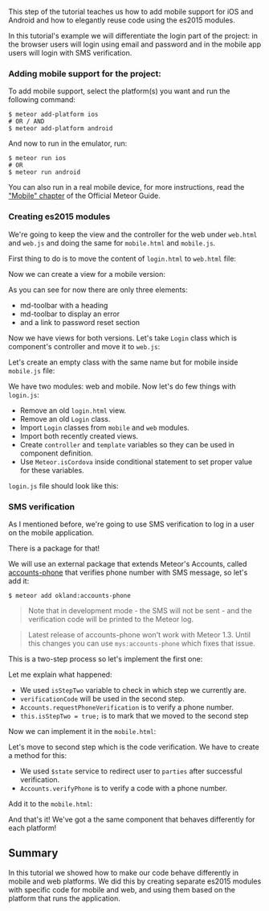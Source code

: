 This step of the tutorial teaches us how to add mobile support for iOS and Android and how to elegantly reuse code using the es2015 modules.

In this tutorial's example we will differentiate the login part of the project: in the browser users will login using email and password and in the mobile app users will login with SMS verification.

### Adding mobile support for the project:

To add mobile support, select the platform(s) you want and run the following command:

    $ meteor add-platform ios
    # OR / AND
    $ meteor add-platform android

And now to run in the emulator, run:

    $ meteor run ios
    # OR
    $ meteor run android

You can also run in a real mobile device, for more instructions, read the ["Mobile" chapter](http://guide.meteor.com/mobile.html) of the Official Meteor Guide.

### Creating es2015 modules

We're going to keep the view and the controller for the web under `web.html` and `web.js` and doing the same for `mobile.html` and `mobile.js`.

First thing to do is to move the content of `login.html` to `web.html` file:

<diffbox tutorial="angular1-meteor-socially" step="21.2"></diffbox>

Now we can create a view for a mobile version:

<diffbox tutorial="angular1-meteor-socially" step="21.3"></diffbox>

As you can see for now there are only three elements:

* md-toolbar with a heading
* md-toolbar to display an error
* and a link to password reset section

Now we have views for both versions. Let's take `Login` class which is component's controller and move it to `web.js`:

<diffbox tutorial="angular1-meteor-socially" step="21.4"></diffbox>

Let's create an empty class with the same name but for mobile inside `mobile.js` file:

<diffbox tutorial="angular1-meteor-socially" step="21.5"></diffbox>

We have two modules: web and mobile. Now let's do few things with `login.js`:

* Remove an old `login.html` view.
* Remove an old `Login` class.
* Import `Login` classes from `mobile` and `web` modules.
* Import both recently created views.
* Create `controller` and `template` variables so they can be used in component definition.
* Use `Meteor.isCordova` inside conditional statement to set proper value for these variables.

`login.js` file should look like this:

<diffbox tutorial="angular1-meteor-socially" step="21.6"></diffbox>


### SMS verification

As I mentioned before, we're going to use SMS verification to log in a user on the mobile application.

There is a package for that!

We will use an external package that extends Meteor's Accounts, called [accounts-phone](https://atmospherejs.com/okland/accounts-phone) that verifies phone number with SMS message, so let's add it:

    $ meteor add okland:accounts-phone

> Note that in development mode - the SMS will not be sent - and the verification code will be printed to the Meteor log.

> Latest release of accounts-phone won't work with Meteor 1.3.
Until this changes you can use `mys:accounts-phone` which fixes that issue.

This is a two-step process so let's implement the first one:

<diffbox tutorial="angular1-meteor-socially" step="21.9"></diffbox>

Let me explain what happened:

* We used `isStepTwo` variable to check in which step we currently are.
* `verificationCode` will be used in the second step.
* `Accounts.requestPhoneVerification` is to verify a phone number.
* `this.isStepTwo = true;` is to mark that we moved to the second step

Now we can implement it in the `mobile.html`:

<diffbox tutorial="angular1-meteor-socially" step="21.10"></diffbox>

Let's move to second step which is the code verification. We have to create a method for this:

<diffbox tutorial="angular1-meteor-socially" step="21.11"></diffbox>

* We used `$state` service to redirect user to `parties` after successful verification.
* `Accounts.verifyPhone` is to verify a code with a phone number.

Add it to the `mobile.html`:

<diffbox tutorial="angular1-meteor-socially" step="21.12"></diffbox>

And that's it! We've got a the same component that behaves differently for each platform!

## Summary

In this tutorial we showed how to make our code behave differently in mobile and web platforms. We did this by creating separate es2015 modules with specific code for mobile and web, and using them based on the platform that runs the application.
